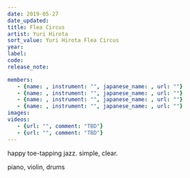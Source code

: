 ```yaml
---
date: 2019-05-27
date_updated: 
title: Flea Circus
artist: Yuri Hirota
sort_value: Yuri Hirota Flea Circus
year: 
label: 
code: 
release_note: 

members:
   - {name: , instrument: "", japanese_name: , url: ""}
   - {name: , instrument: "", japanese_name: , url: ""}
   - {name: , instrument: "", japanese_name: , url: ""}
   - {name: , instrument: "", japanese_name: , url: ""}
images: 
videos: 
   - {url: "", comment: "TBD"}
   - {url: "", comment: "TBD"}
---
```

happy toe-tapping jazz. simple, clear.

piano, violin, drums
